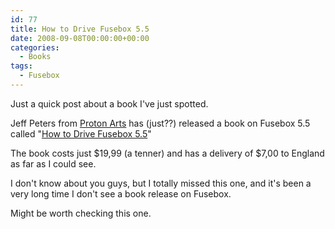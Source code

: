 ```yaml
---
id: 77
title: How to Drive Fusebox 5.5
date: 2008-09-08T00:00:00+00:00
categories:
  - Books
tags:
  - Fusebox
---
```

Just a quick post about a book I've just spotted. 

Jeff Peters from [Proton Arts](http://www.protonarts.com) has (just??) released a book on Fusebox 5.5 called "[How to Drive Fusebox 5.5](http://www.protonarts.com/index.cfm?fuseaction=Books.showBookDetails&ISBN=0975264761)"

The book costs just $19,99 (a tenner) and has a delivery of $7,00 to England as far as I could see.

I don't know about you guys, but I totally missed this one, and it's been a very long time I don't see a book release on Fusebox.

Might be worth checking this one.
